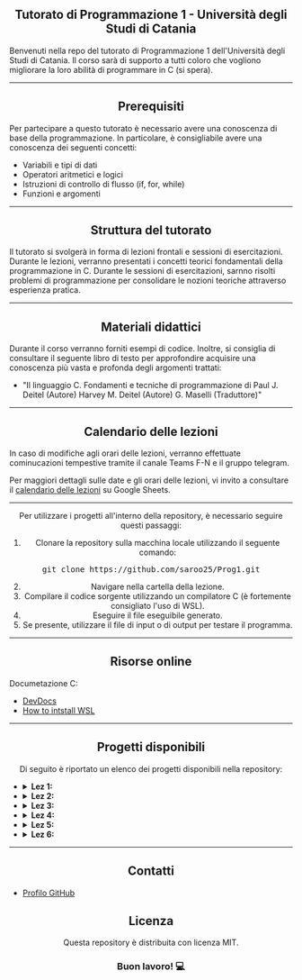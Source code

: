 <h2 align="center"> Tutorato di Programmazione 1 - Università degli Studi di Catania </h2>

Benvenuti nella repo del tutorato di Programmazione 1 dell'Università degli Studi di Catania.
Il corso sarà di supporto a tutti coloro che vogliono migliorare la loro abilità di programmare in C (si spera).

---

<h2 align="center"> Prerequisiti</h2>

Per partecipare a questo tutorato è necessario avere una conoscenza di base della programmazione. In particolare, è consigliabile avere una conoscenza dei seguenti concetti:

- Variabili e tipi di dati
- Operatori aritmetici e logici
- Istruzioni di controllo di flusso (if, for, while)
- Funzioni e argomenti

---

<h2 align="center"> Struttura del tutorato</h2>

Il tutorato si svolgerà in forma di lezioni frontali e sessioni di esercitazioni. Durante le lezioni, verranno presentati i concetti teorici fondamentali della programmazione in C. Durante le sessioni di esercitazioni, sarnno risolti problemi di programmazione per consolidare le nozioni teoriche attraverso esperienza pratica.

---

<h2 align="center">Materiali didattici</h2>

Durante il corso verranno forniti esempi di codice. Inoltre, si consiglia di consultare il seguente libro di testo per approfondire acquisire una conoscenza più vasta e profonda degli argomenti trattati:

- "Il linguaggio C. Fondamenti e tecniche di programmazione di Paul J. Deitel (Autore) Harvey M. Deitel (Autore) G. Maselli (Traduttore)"

---

<h2 align="center">Calendario delle lezioni</h2>

In caso di modifiche agli orari delle lezioni, verranno effettuate cominucazioni tempestive tramite il canale Teams F-N e il gruppo telegram.

Per maggiori dettagli sulle date e gli orari delle lezioni, vi invito a consultare il [calendario delle lezioni](https://docs.google.com/spreadsheets/d/1Ogzd1bPu8FYmA8zsYkRA9sQomichHCPKZGxVa4wGGhg/edit#gid=0) su Google Sheets.

---

 <p align="center">Per utilizzare i progetti all'interno della repository, è necessario seguire questi passaggi:</p> <div align="center"> <ol> <li>Clonare la repository sulla macchina locale utilizzando il seguente comando:</li> </ol> <pre>git clone https://github.com/saroo25/Prog1.git</pre> <ol start="2"> <li>Navigare nella cartella della lezione.</li> <li>Compilare il codice sorgente utilizzando un compilatore C (è fortemente consigliato l'uso di WSL).</li> <li>Eseguire il file eseguibile generato.</li> <li>Se presente, utilizzare il file di input o di output per testare il programma.</li> </ol> </div>

---

<h2 align="center">Risorse online</h2>

Documetazione C:

- [DevDocs](https://devdocs.io/c/)
- [How to intstall WSL](https://learn.microsoft.com/en-us/windows/wsl/install)
---

<h2 align="center">Progetti disponibili</h2> <p align="center">Di seguito è riportato un elenco dei progetti disponibili nella repository:</p> <div align="left"> <ul> <li> <details> <summary><strong>Lez 1: </strong> </summary> <p>Esame_02-02-2023.</p> </details> </li> <li> <details> <summary><strong>Lez 2:</strong> </summary> <p>Esame_04-04-2023.</p> </details> </li> <li> <details> <summary><strong>Lez 3:</strong> </summary> <p>Esame_23-02-2023.</p> </details> </li> <li> <details> <summary><strong>Lez 4:</strong> </summary> <p>Esame_27-06-2023(Furnari).</p> </details> </li> <li> <details> <summary><strong>Lez 5:</strong> </summary> <p>Esame_27-06-2023(Messina).</p>  <p>Varianti con Pila e Coda.</p></details> </li> <li> <details> <summary><strong>Lez 6:</strong> </summary> <p>Simulazione d'esame</p> </details> </li> </ul> </div>

---

<h2 align="center">Contatti</h2>

- [Profilo GitHub](https://github.com/saroo25)

## <h2 align="center">Licenza</h2> <p align="center">Questa repository è distribuita con licenza MIT.</p>

<h3 align="center">Buon lavoro! 💻</h3>
